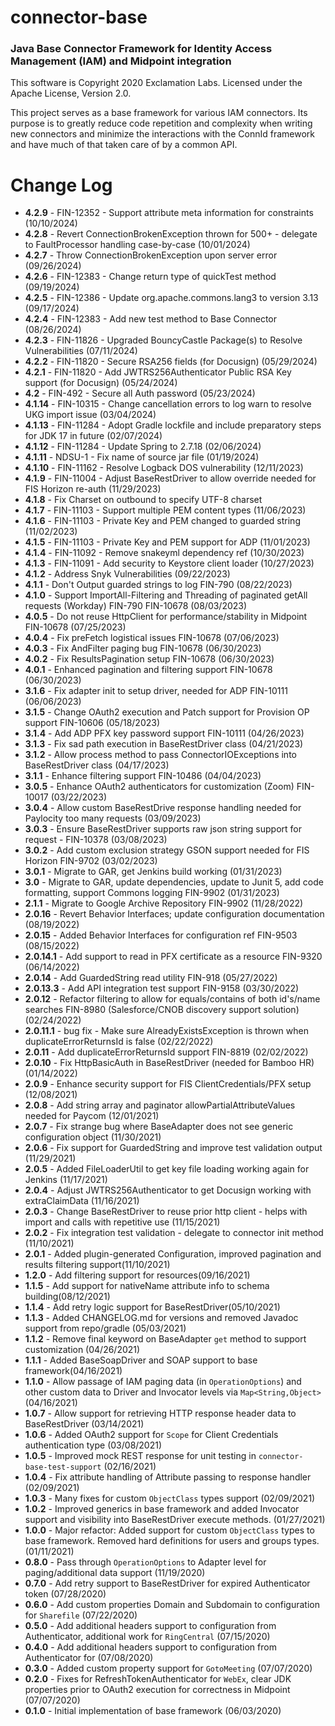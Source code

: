 # connector-base
### Java Base Connector Framework for Identity Access Management (IAM) and Midpoint integration

This software is Copyright 2020 Exclamation Labs.  Licensed under the Apache License, Version 2.0.

This project serves as a base framework for various IAM connectors.  Its purpose
is to greatly reduce code repetition and complexity when writing new connectors
and minimize the interactions with the ConnId framework and have much of that
taken care of by a common API.

# Change Log
+ **4.2.9** - FIN-12352 - Support attribute meta information for constraints (10/10/2024)
+ **4.2.8** - Revert ConnectionBrokenException thrown for 500+ - delegate to FaultProcessor handling case-by-case (10/01/2024)
+ **4.2.7** - Throw ConnectionBrokenException upon server error (09/26/2024)
+ **4.2.6** - FIN-12383 - Change return type of quickTest method (09/19/2024)
+ **4.2.5** - FIN-12386 - Update org.apache.commons.lang3 to version 3.13 (09/17/2024)
+ **4.2.4** - FIN-12383 - Add new test method to Base Connector (08/26/2024)
+ **4.2.3** - FIN-11826 - Upgraded BouncyCastle Package(s) to Resolve Vulnerabilities (07/11/2024)
+ **4.2.2** - FIN-11820 - Secure RSA256 fields (for Docusign) (05/29/2024)
+ **4.2.1** - FIN-11820 - Add JWTRS256Authenticator Public RSA Key support (for Docusign) (05/24/2024)
+ **4.2** - FIN-492 - Secure all Auth password (05/23/2024)
+ **4.1.14** - FIN-10315 - Change cancellation errors to log warn to resolve UKG import issue (03/04/2024)
+ **4.1.13** - FIN-11284 - Adopt Gradle lockfile and include preparatory steps for JDK 17 in future (02/07/2024)
+ **4.1.12** - FIN-11284 - Update Spring to 2.7.18 (02/06/2024)
+ **4.1.11** - NDSU-1 - Fix name of source jar file (01/19/2024)
+ **4.1.10** - FIN-11162 - Resolve Logback DOS vulnerability (12/11/2023)
+ **4.1.9** - FIN-11004 - Adjust BaseRestDriver to allow override needed for FIS Horizon re-auth (11/29/2023)
+ **4.1.8** - Fix Charset on outbound to specify UTF-8 charset
+ **4.1.7** - FIN-11103 - Support multiple PEM content types (11/06/2023)
+ **4.1.6** - FIN-11103 - Private Key and PEM changed to guarded string (11/02/2023)
+ **4.1.5** - FIN-11103 - Private Key and PEM support for ADP (11/01/2023)
+ **4.1.4** - FIN-11092 - Remove snakeyml dependency ref (10/30/2023)
+ **4.1.3** - FIN-11091 - Add security to Keystore client loader (10/27/2023)
+ **4.1.2** - Address Snyk Vulnerabilities (09/22/2023)
+ **4.1.1** - Don't Output guarded strings to log FIN-790 (08/22/2023)
+ **4.1.0** - Support ImportAll-Filtering and Threading of paginated getAll requests (Workday) FIN-790 FIN-10678 (08/03/2023)
+ **4.0.5** - Do not reuse HttpClient for performance/stability in Midpoint FIN-10678 (07/25/2023)
+ **4.0.4** - Fix preFetch logistical issues FIN-10678 (07/06/2023)
+ **4.0.3** - Fix AndFilter paging bug FIN-10678 (06/30/2023)
+ **4.0.2** - Fix ResultsPagination setup FIN-10678 (06/30/2023)
+ **4.0.1** - Enhanced pagination and filtering support FIN-10678 (06/30/2023)
+ **3.1.6** - Fix adapter init to setup driver, needed for ADP FIN-10111 (06/06/2023)
+ **3.1.5** - Change OAuth2 execution and Patch support for Provision OP support FIN-10606 (05/18/2023)
+ **3.1.4** - Add ADP PFX key password support FIN-10111 (04/26/2023)
+ **3.1.3** - Fix sad path execution in BaseRestDriver class (04/21/2023)
+ **3.1.2** - Allow process method to pass ConnectorIOExceptions into BaseRestDriver class (04/17/2023)
+ **3.1.1** - Enhance filtering support FIN-10486 (04/04/2023)
+ **3.0.5** - Enhance OAuth2 authenticators for customization (Zoom) FIN-10017 (03/22/2023)
+ **3.0.4** - Allow custom BaseRestDrive response handling needed for Paylocity too many requests (03/09/2023)
+ **3.0.3** - Ensure BaseRestDriver supports raw json string support for request - FIN-10378 (03/08/2023)
+ **3.0.2** - Add custom exclusion strategy GSON support needed for FIS Horizon FIN-9702 (03/02/2023)
+ **3.0.1** - Migrate to GAR, get Jenkins build working (01/31/2023)
+ **3.0** - Migrate to GAR, update dependencies, update to Junit 5, add code formatting, support Commons logging FIN-9902 (01/31/2023)
+ **2.1.1** - Migrate to Google Archive Repository FIN-9902 (11/28/2022)
+ **2.0.16** - Revert Behavior Interfaces; update configuration documentation (08/19/2022)
+ **2.0.15** - Added Behavior Interfaces for configuration ref FIN-9503 (08/15/2022)
+ **2.0.14.1** - Add support to read in PFX certificate as a resource FIN-9320 (06/14/2022)
+ **2.0.14** - Add GuardedString read utility FIN-918 (05/27/2022)
+ **2.0.13.3** - Add API integration test support FIN-9158 (03/30/2022)
+ **2.0.12** - Refactor filtering to allow for equals/contains of both id's/name searches FIN-8980 (Salesforce/CNOB discovery support solution) (02/24/2022)
+ **2.0.11.1** - bug fix - Make sure AlreadyExistsException is thrown when duplicateErrorReturnsId is false (02/22/2022)
+ **2.0.11** - Add duplicateErrorReturnsId support FIN-8819 (02/02/2022)
+ **2.0.10** - Fix HttpBasicAuth in BaseRestDriver (needed for Bamboo HR) (01/14/2022)
+ **2.0.9** - Enhance security support for FIS ClientCredentials/PFX setup (12/08/2021)
+ **2.0.8** - Add string array and paginator allowPartialAttributeValues needed for Paycom (12/01/2021)
+ **2.0.7** - Fix strange bug where BaseAdapter does not see generic configuration object (11/30/2021)
+ **2.0.6** - Fix support for GuardedString and improve test validation output (11/29/2021)
+ **2.0.5** - Added FileLoaderUtil to get key file loading working again for Jenkins (11/17/2021)
+ **2.0.4** - Adjust JWTRS256Authenticator to get Docusign working with extraClaimData (11/16/2021)
+ **2.0.3** - Change BaseRestDriver to reuse prior http client - helps with import and calls with repetitive use (11/15/2021)
+ **2.0.2** - Fix integration test validation - delegate to connector init method (11/10/2021)
+ **2.0.1** - Added plugin-generated Configuration, improved pagination and results filtering support(11/10/2021)
+ **1.2.0** - Add filtering support for resources(09/16/2021)
+ **1.1.5** - Add support for nativeName attribute info to schema building(08/12/2021)
+ **1.1.4** - Add retry logic support for BaseRestDriver(05/10/2021)
+ **1.1.3** - Added CHANGELOG.md for versions and removed Javadoc support from repo/gradle (05/03/2021)
+ **1.1.2** - Remove final keyword on BaseAdapter `get` method to support customization (04/26/2021)
+ **1.1.1** - Added BaseSoapDriver and SOAP support to base framework(04/16/2021)
+ **1.1.0** - Allow passage of IAM paging data (in `OperationOptions`) and other custom data to 
Driver and Invocator levels via `Map<String,Object>`(04/16/2021)
+ **1.0.7** - Allow support for retrieving HTTP response header data to BaseRestDriver (03/14/2021)
+ **1.0.6** - Added OAuth2 support for `Scope` for Client Credentials authentication type (03/08/2021)
+ **1.0.5** - Improved mock REST response for unit testing in `connector-base-test-support` (02/16/2021)
+ **1.0.4** - Fix attribute handling of Attribute passing to response handler (02/09/2021)
+ **1.0.3** - Many fixes for custom `ObjectClass` types support (02/09/2021)
+ **1.0.2** - Improved generics in base framework and added Invocator support and visibility into 
 BaseRestDriver execute methods. (01/27/2021)
+ **1.0.0** - Major refactor: Added support for custom `ObjectClass` types to base framework.  Removed hard definitions 
for users and groups types. (01/11/2021)
+ **0.8.0** - Pass through `OperationOptions` to Adapter level for paging/additional data support (11/19/2020)
+ **0.7.0** - Add retry support to BaseRestDriver for expired Authenticator token (07/28/2020)
+ **0.6.0** - Add custom properties Domain and Subdomain to configuration for `Sharefile` (07/22/2020)
+ **0.5.0** - Add additional headers support to configuration from Authenticator, additional work for `RingCentral` (07/15/2020)
+ **0.4.0** - Add additional headers support to configuration from Authenticator for (07/08/2020)
+ **0.3.0** - Added custom property support for `GotoMeeting` (07/07/2020)
+ **0.2.0** - Fixes for RefreshTokenAuthenticator for `WebEx`, clear JDK properties prior to OAuth2 execution for 
 correctness in Midpoint (07/07/2020)
+ **0.1.0** - Initial implementation of base framework (06/03/2020)